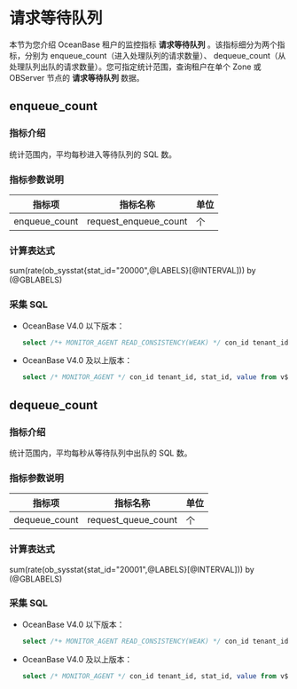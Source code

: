 # 请求等待队列

本节为您介绍 OceanBase 租户的监控指标 **请求等待队列** 。该指标细分为两个指标，分别为
enqueue_count（进入处理队列的请求数量）、
dequeue_count（从处理队列出队的请求数量）。您可指定统计范围，查询租户在单个 Zone 或 OBServer 节点的 **请求等待队列** 数据。

## enqueue_count

### 指标介绍

统计范围内，平均每秒进入等待队列的 SQL 数。

### 指标参数说明

|    **指标项**    |       **指标名称**        | **单位** |
|---------------|-----------------------|--------|
| enqueue_count | request_enqueue_count | 个      |

### 计算表达式

sum(rate(ob_sysstat{stat_id="20000",@LABELS}[@INTERVAL])) by (@GBLABELS)

### 采集 SQL

* OceanBase V4.0 以下版本：

  ```sql
  select /*+ MONITOR_AGENT READ_CONSISTENCY(WEAK) */ con_id tenant_id, stat_id, value from v$sysstat where stat_id IN (20000) and (con_id > 1000 or con_id = 1) and class < 1000
  ```

* OceanBase V4.0 及以上版本：

  ```sql
  select /* MONITOR_AGENT */ con_id tenant_id, stat_id, value from v$sysstat where stat_id IN (20000) and (con_id > 1000 or con_id = 1) and class < 1000
  ```

## dequeue_count

### 指标介绍

统计范围内，平均每秒从等待队列中出队的 SQL 数。

### 指标参数说明

|    **指标项**    |      **指标名称**       | **单位** |
|---------------|---------------------|--------|
| dequeue_count | request_queue_count | 个      |

### 计算表达式

sum(rate(ob_sysstat{stat_id="20001",@LABELS}[@INTERVAL])) by (@GBLABELS)

### 采集 SQL

* OceanBase V4.0 以下版本：

  ```sql
  select /*+ MONITOR_AGENT READ_CONSISTENCY(WEAK) */ con_id tenant_id, stat_id, value from v$sysstat where stat_id IN (20001) and (con_id > 1000 or con_id = 1) and class < 1000
  ```

* OceanBase V4.0 及以上版本：

  ```sql
  select /* MONITOR_AGENT */ con_id tenant_id, stat_id, value from v$sysstat where stat_id IN (20001) and (con_id > 1000 or con_id = 1) and class < 1000
  ```
